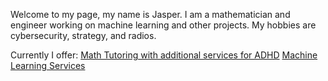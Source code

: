 Welcome to my page, my name is Jasper. 
I am a mathematician and engineer working on machine learning and other projects.
My hobbies are cybersecurity, strategy, and radios.

Currently I offer:
[Math Tutoring with additional services for ADHD](math_tutoring.md)
[Machine Learning Services](machine_learning_services.md)
